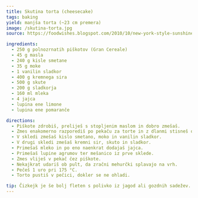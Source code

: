```yaml
---
title: Skutina torta (cheesecake)
tags: baking
yield: manjša torta (~23 cm premera)
image: /skutina-torta.jpg
source: https://foodwishes.blogspot.com/2010/10/new-york-style-sunshine-cheesecake.html

ingredients:
  - 250 g polnozrnatih piškotov (Gran Cereale)
  - 45 g masla
  - 240 g kisle smetane
  - 35 g moke
  - 1 vanilin sladkor
  - 400 g kremnega sira
  - 500 g skute
  - 200 g sladkorja
  - 160 ml mleka
  - 4 jajca
  - lupina ene limone
  - lupina ene pomaranče

directions:
  - Piškote zdrobiš, preliješ s stopljenim maslom in dobro zmešaš.
  - Zmes enakomerno razporediš po pekaču za torte in z dlanmi stisneš ob dno.
  - V skledi zmešaš kislo smetano, moko in vanilin sladkor.
  - V drugi skledi zmešaš kremni sir, skuto in sladkor.
  - Primešaš mleko in po eno naenkrat dodajaš jajca.
  - Primešaš lupine agrumov ter mešanico iz prve sklede.
  - Zmes vliješ v pekač čez piškote.
  - Nekajkrat udariš ob pult, da zračni mehurčki splavajo na vrh.
  - Pečeš 1 uro pri 175 °C.
  - Torto pustiš v pečici, dokler se ne ohladi.

tip: Čizkejk je še bolj fleten s polivko iz jagod ali gozdnih sadežev.
---
```


<Recipe :data="$frontmatter" />
